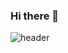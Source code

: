 ### Hi there 👋
![header](https://capsule-render.vercel.app/api?type=cylinder&color=auto&height=300&section=header&text=capsule%20render&fontSize=90)


<!--
**K-moovie/K-moovie** is a ✨ _special_ ✨ repository because its `README.md` (this file) appears on your GitHub profile.

Here are some ideas to get you started:

- 🔭 I’m currently working on ...
- 🌱 I’m currently learning ...
- 👯 I’m looking to collaborate on ...
- 🤔 I’m looking for help with ...
- 💬 Ask me about ...
- 📫 How to reach me: ...
- 😄 Pronouns: ...
- ⚡ Fun fact: ...
-->
